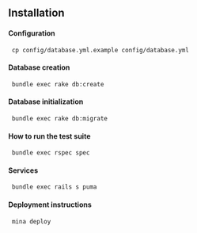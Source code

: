 ## Installation


#### Configuration

     cp config/database.yml.example config/database.yml

#### Database creation

     bundle exec rake db:create

#### Database initialization

     bundle exec rake db:migrate

#### How to run the test suite
   
     bundle exec rspec spec

#### Services

     bundle exec rails s puma

#### Deployment instructions

     mina deploy
